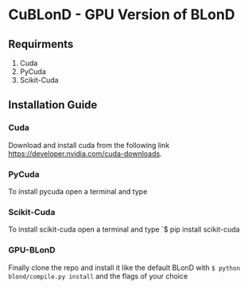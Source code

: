 # CuBLonD - GPU Version of BLonD

## Requirments 
1. Cuda
2. PyCuda
3. Scikit-Cuda 
## Installation Guide

### Cuda
 
Download and install cuda from the following link https://developer.nvidia.com/cuda-downloads.

### PyCuda 

To install pycuda open a terminal and type 

### Scikit-Cuda 

To install scikit-cuda open a terminal and type 
`$ pip install scikit-cuda

### GPU-BLonD

Finally clone the repo and install it like the default BLonD with 
`$ python blond/compile.py install` and the flags of your choice
